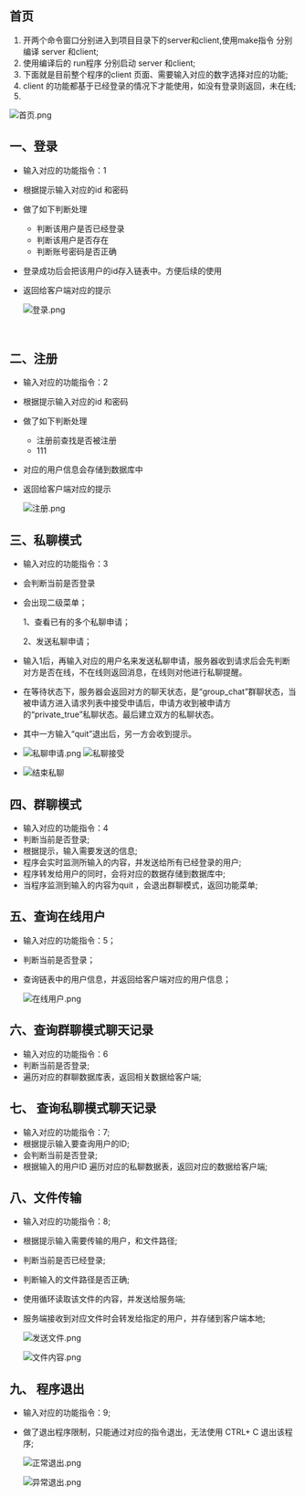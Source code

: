 ## 首页

1. 开两个命令窗口分别进入到项目目录下的server和client,使用make指令 分别编译 server 和client;
2. 使用编译后的 run程序 分别启动 server 和client;
3. 下面就是目前整个程序的client 页面、需要输入对应的数字选择对应的功能;
4. client 的功能都基于已经登录的情况下才能使用，如没有登录则返回，未在线;
5. 

![首页.png](https://momentx-guli.oss-cn-shanghai.aliyuncs.com/chats/images/%E9%A6%96%E9%A1%B5.png)

## 一、登录

- 输入对应的功能指令：1
- 根据提示输入对应的id 和密码
- 做了如下判断处理
  - 判断该用户是否已经登录
  - 判断该用户是否存在
  - 判断账号密码是否正确
- 登录成功后会把该用户的id存入链表中。方便后续的使用
- 返回给客户端对应的提示
  
  ![登录.png](https://momentx-guli.oss-cn-shanghai.aliyuncs.com/chats/images/%E7%99%BB%E5%BD%95.png)
  
  <br/>

## 二、注册

- 输入对应的功能指令：2
- 根据提示输入对应的id 和密码
- 做了如下判断处理
  - 注册前查找是否被注册
  - 111
- 对应的用户信息会存储到数据库中
- 返回给客户端对应的提示
  
  ![注册.png](https://momentx-guli.oss-cn-shanghai.aliyuncs.com/chats/images/%E6%B3%A8%E5%86%8C.png)

## 三、私聊模式

- 输入对应的功能指令：3
- 会判断当前是否登录
- 会出现二级菜单；
  
  1、查看已有的多个私聊申请；
  
  2、发送私聊申请；
- 输入1后，再输入对应的用户名来发送私聊申请，服务器收到请求后会先判断对方是否在线，不在线则返回消息，在线则对他进行私聊提醒。
- 在等待状态下，服务器会返回对方的聊天状态，是“group_chat”群聊状态，当被申请方进入请求列表中接受申请后，申请方收到被申请方的“private_true”私聊状态。最后建立双方的私聊状态。
- 其中一方输入“quit”退出后，另一方会收到提示。
-   ![私聊申请.png](https://momentx-guli.oss-cn-shanghai.aliyuncs.com/chats/images/%E7%A7%81%E8%81%8A%E5%8F%91%E8%B5%B7%E7%AB%AF.png)        ![私聊接受](https://momentx-guli.oss-cn-shanghai.aliyuncs.com/chats/images/%E7%A7%81%E8%81%8A%E6%8E%A5%E6%94%B6%E7%AB%AF.png)
- ![结束私聊](https://momentx-guli.oss-cn-shanghai.aliyuncs.com/chats/images/%E9%80%80%E5%87%BA%E7%A7%81%E8%81%8A.png)

## 四、群聊模式

- 输入对应的功能指令：4
- 判断当前是否登录;
- 根据提示，输入需要发送的信息;
- 程序会实时监测所输入的内容，并发送给所有已经登录的用户;
- 程序转发给用户的同时，会将对应的数据存储到数据库中;
- 当程序监测到输入的内容为quit ，会退出群聊模式，返回功能菜单;

## 五、查询在线用户

- 输入对应的功能指令：5；
- 判断当前是否登录；
- 查询链表中的用户信息，并返回给客户端对应的用户信息；
  
  ![在线用户.png](https://momentx-guli.oss-cn-shanghai.aliyuncs.com/chats/images/%E5%9C%A8%E7%BA%BF%E7%94%A8%E6%88%B7.png)

## 六、查询群聊模式聊天记录

- 输入对应的功能指令：6
- 判断当前是否登录;
- 遍历对应的群聊数据库表，返回相关数据给客户端;

## 七、 查询私聊模式聊天记录

- 输入对应的功能指令：7;
- 根据提示输入要查询用户的ID;
- 会判断当前是否登录;
- 根据输入的用户ID 遍历对应的私聊数据表，返回对应的数据给客户端;

## 八、文件传输

- 输入对应的功能指令：8;
- 根据提示输入需要传输的用户，和文件路径;
- 判断当前是否已经登录;
- 判断输入的文件路径是否正确;
- 使用循环读取该文件的内容，并发送给服务端;
- 服务端接收到对应文件时会转发给指定的用户，并存储到客户端本地;
  
  ![发送文件.png](https://momentx-guli.oss-cn-shanghai.aliyuncs.com/chats/images/%E5%8F%91%E9%80%81%E6%96%87%E4%BB%B6.png)
  
  ![文件内容.png](https://momentx-guli.oss-cn-shanghai.aliyuncs.com/chats/images/%E5%8F%91%E9%80%81%E6%96%87%E4%BB%B6.png)

## 九、 程序退出

- 输入对应的功能指令：9;
- 做了退出程序限制，只能通过对应的指令退出，无法使用 CTRL+ C 退出该程序;
  
  ![正常退出.png](https://momentx-guli.oss-cn-shanghai.aliyuncs.com/chats/images/%E6%AD%A3%E5%B8%B8%E9%80%80%E5%87%BA.png)
  
  ![异常退出.png](https://momentx-guli.oss-cn-shanghai.aliyuncs.com/chats/images/%E6%AD%A3%E5%B8%B8%E9%80%80%E5%87%BA.png)

